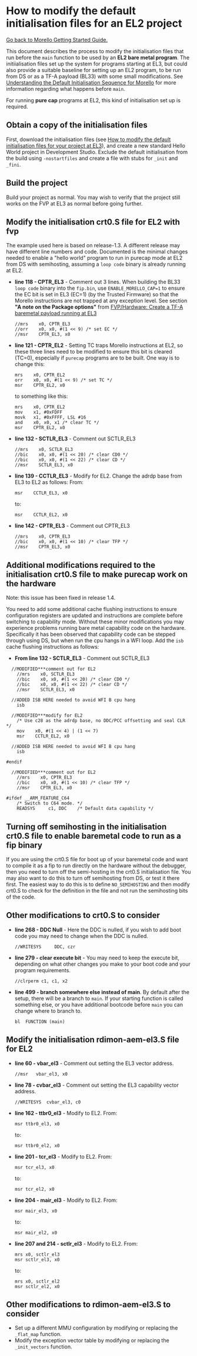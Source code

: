 

# How to modify the default initialisation files for an EL2 project
 [Go back to Morello Getting Started Guide.](./../../../morello-getting-started.md)

This document describes the process to modify the initialisation files that run before the `main` function to be used by an **EL2 bare metal program**. The initiialisation files set up the system for programs starting at EL3, but could also provide a suitable baseline for setting up an EL2 program, to be run from DS or as a TF-A payload (BL33) with some small modifications.  See [Understanding the Default Initialisation Sequence for Morello](./../DefaultSetup/InitSequence/InitSequence.md) for more information regarding what happens before `main`.

For running **pure cap** programs at EL2, this kind of initialisation set up is required.

## Obtain a copy of the initialisation files

First, download the initialisation files (see [How to modify the default initialisation files for your project at EL3](./Modifycrt0.md)), and create a new standard Hello World project in Development Studio. Exclude the default initialisation from the build using `-nostartfiles` and create a file with stubs for `_init` and `_fini`.

## Build the project

Build your project as normal. You may wish to verify that the project still works on the FVP at EL3 as normal before going further.

## Modify the initialisation crt0.S file for EL2 with fvp

The example used here is based on release-1.3. A different release may have different line numbers and code. Documented is the minimal changes needed to enable a "hello world" program to run in purecap mode at EL2 from DS with semihosting, assuming a `loop code` binary is already running at EL2.

* **line 118 - CPTR_EL3** - Comment out 3 lines. When building the BL33 `loop code` binary into the `fip.bin`, use `ENABLE_MORELLO_CAP=1` to ensure the EC bit is set in EL3 (EC=1) (by the Trusted Firmware) so that the Morello instructions are not trapped at any exception level. See section **"A note on the Package options"** from [FVP/Hardware: Create a TF-A baremetal payload running at EL3](./../TFAbaremetalPayload/TFApayload.md)
    ```
    //mrs    x0, CPTR_EL3
    //orr    x0, x0, #(1 << 9) /* set EC */
    //msr    CPTR_EL3, x0
    ```
* **line 121 - CPTR_EL2** - Setting TC traps Morello instructions at EL2, so these three lines need to be modified to ensure this bit is cleared (TC=0), especially if `purecap` programs are to be built. One way is to change this:
    ```
    mrs    x0, CPTR_EL2
    orr    x0, x0, #(1 << 9) /* set TC */
    msr    CPTR_EL2, x0
    ```
    to something like this:
    ```
    mrs    x0, CPTR_EL2
    mov    x1, #0xFDFF
    movk   x1, #0xFFFF, LSL #16
    and    x0, x0, x1 /* clear TC */
    msr    CPTR_EL2, x0
    ```
* **line 132 - SCTLR_EL3** - Comment out SCTLR_EL3
    ```
    //mrs    x0, SCTLR_EL3
    //bic    x0, x0, #(1 << 20) /* clear CD0 */
    //bic    x0, x0, #(1 << 22) /* clear CD */
    //msr    SCTLR_EL3, x0
    ```
* **line 139 - CCTLR_EL3** - Modify for EL2. 
Change the adrdp base from EL3 to EL2 as follows:
From:
    ```
    msr    CCTLR_EL3, x0
    ```
    to:
    ```
    msr    CCTLR_EL2, x0
    ```
* **line 142 - CPTR_EL3** - Comment out CPTR_EL3

    ```
    //mrs    x0, CPTR_EL3
    //bic    x0, x0, #(1 << 10) /* clear TFP */
    //msr    CPTR_EL3, x0
    ```

## Additional modifications required to the initialisation crt0.S file to make purecap work on the hardware

Note: this issue has been fixed in release 1.4.

You need to add some additional cache flushing instructions to ensure configuration registers are updated and instructions are complete before switching to capability mode. Without these minor modifications you may experience problems running bare metal capability code on the hardware. Specifically it has been observed that capability code can be stepped through using DS, but when run the cpu hangs in a WFI loop. Add the `isb` cache flushing instructions as follows:

* **From line 132 - SCTLR_EL3** - Comment out SCTLR_EL3

```
  //MODIFIED***comment out for EL2
    //mrs    x0, SCTLR_EL3
    //bic    x0, x0, #(1 << 20) /* clear CD0 */
    //bic    x0, x0, #(1 << 22) /* clear CD */
    //msr    SCTLR_EL3, x0

  //ADDED ISB HERE needed to avoid WFI B cpu hang
    isb

  //MODIFIED***modify for EL2
    /* Use c28 as the adrdp base, no DDC/PCC offsetting and seal CLR */
    mov    x0, #(1 << 4) | (1 << 7)
    msr    CCTLR_EL2, x0

  //ADDED ISB HERE needed to avoid WFI B cpu hang
    isb

#endif
  
  //MODIFIED***comment out for EL2
    //mrs    x0, CPTR_EL3
    //bic    x0, x0, #(1 << 10) /* clear TFP */
    //msr    CPTR_EL3, x0

#ifdef __ARM_FEATURE_C64
    /* Switch to C64 mode. */
    READSYS     c1, DDC    /* Default data capability */

```
## Turning off semihosting in the initialisation crt0.S file to enable baremetal code to run as a fip binary

If you are using the crt0.S file for boot up of your baremetal code and want to compile it as a fip to run directly on the hardware without the debugger, then you need to turn off the semi-hosting in the crt0.S initialisation file. You may also want to do this to turn off semihosting from DS, or test it there first.  The easiest way to do this is to define `NO_SEMIHOSTING` and then modify crt0.S to check for the definition in the file and not run the semihosting bits of the code.

## Other modifications to crt0.S to consider

* **line 268 - DDC Null** - Here the DDC is nulled, if you wish to add boot code you may need to change when the DDC is nulled.
    ```
    //WRITESYS     DDC, czr
    ```
* **line 279 - clear execute bit** - You may need to keep the execute bit, depending on what other changes you make to your boot code and your program requirements.
    ```
    //clrperm c1, c1, x2
    ```
* **line 499 - branch somewhere else instead of main**. By default after the setup, there will be a branch to `main`. If your starting function is called something else, or you have additional bootcode before `main` you can change where to branch to.
    ```
    bl	FUNCTION (main)
    ```

## Modify the initialisation rdimon-aem-el3.S file for EL2

* **line 60 - vbar_el3** - Comment out setting the EL3 vector address.
    ```
    //msr	vbar_el3, x0
    ```
* **line 78 - cvbar_el3** - Comment out setting the EL3 capability vector address.
    ```
    //WRITESYS	cvbar_el3, c0
    ```
* **line 162 - ttbr0_el3** - Modify to EL2.
    From:

    ```
    msr	ttbr0_el3, x0
    ```
    to:
    ```
    msr	ttbr0_el2, x0
    ```
* **line 201 - tcr_el3** - Modify to EL2.
From:

    ```
    msr	tcr_el3, x0
    ```
    to:
    ```
    msr	tcr_el2, x0
    ```
* **line 204 - mair_el3** - Modify to EL2.
From:

    ```
    msr	mair_el3, x0
    ```
    to:
    ```
    msr	mair_el2, x0
    ```
* **line 207 and 214 - sctlr_el3** - Modify to EL2.
From:

    ```
    mrs	x0, sctlr_el3
    msr	sctlr_el3, x0
    ```
    to:
    ```
    mrs	x0, sctlr_el2
    msr	sctlr_el2, x0
    ```


## Other modifications to rdimon-aem-el3.S to consider

* Set up a different MMU configuration by modifying or replacing the `_flat_map` function.
* Modify the exception vector table by modifying or replacing the `_init_vectors` function.